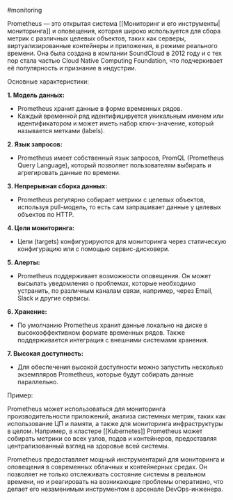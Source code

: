 #monitoring

Prometheus — это открытая система [[Мониторинг и его инструменты|мониторинга]] и оповещения, которая широко используется для сбора метрик с различных целевых объектов, таких как серверы, виртуализированные контейнеры и приложения, в режиме реального времени. Она была создана в компании SoundCloud в 2012 году и с тех пор стала частью Cloud Native Computing Foundation, что подчеркивает её популярность и признание в индустрии.

Основные характеристики:

**1. Модель данных:**

- Prometheus хранит данные в форме временных рядов.
- Каждый временной ряд идентифицируется уникальным именем или идентификатором и может иметь набор ключ-значение, который называется метками (labels).

**2. Язык запросов:**

- Prometheus имеет собственный язык запросов, PromQL (Prometheus Query Language), который позволяет пользователям выбирать и агрегировать данные по времени.

**3. Непрерывная сборка данных:**

- Prometheus регулярно собирает метрики с целевых объектов, используя pull-модель, то есть сам запрашивает данные у целевых объектов по HTTP.

**4. Цели мониторинга:**

- Цели (targets) конфигурируются для мониторинга через статическую конфигурацию или с помощью сервис-дисковери.

**5. Алерты:**

- Prometheus поддерживает возможности оповещения. Он может высылать уведомления о проблемах, которые необходимо устранить, по различным каналам связи, например, через Email, Slack и другие сервисы.

**6. Хранение:**

- По умолчанию Prometheus хранит данные локально на диске в высокоэффективном формате временных рядов. Также поддерживается интеграция с внешними системами хранения.

**7. Высокая доступность:**

- Для обеспечения высокой доступности можно запустить несколько экземпляров Prometheus, которые будут собирать данные параллельно.

Пример:

Prometheus может использоваться для мониторинга производительности приложений, анализа системных метрик, таких как использование ЦП и памяти, а также для мониторинга инфраструктуры в целом. Например, в кластере [[Kubernetes]] Prometheus может собирать метрики со всех узлов, подов и контейнеров, предоставляя централизованный взгляд на здоровье всей системы.

Prometheus предоставляет мощный инструментарий для мониторинга и оповещения в современных облачных и контейнерных средах. Он позволяет не только отслеживать состояние системы в реальном времени, но и реагировать на возникающие проблемы оперативно, что делает его незаменимым инструментом в арсенале DevOps-инженера.